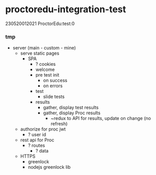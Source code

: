 # proctoredu-integration-test
230520012021 ProctorEdu:test:0
  
### tmp
- server (main - custom - mine)
    - serve static pages
        - SPA
            - ? cookies
            - welcome
            - pre test init
                - on success
                - on errors
            - test
                - slide tests
            - results
                - gather, display test results
                - gather, display Proc results
                    - ~redux to API for results, update on change (no refresh)
    - authorize for proc jwt
        - ? user id
    - rest api for Proc
        - ? routes
            - ? data
    - HTTPS 
        - greenlock
        - nodejs greenlock lib
